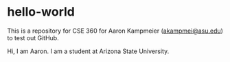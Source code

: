 # hello-world
This is a repository for CSE 360 for Aaron Kampmeier (akampmei@asu.edu) to test out GitHub.

Hi, I am Aaron. I am a student at Arizona State University.

